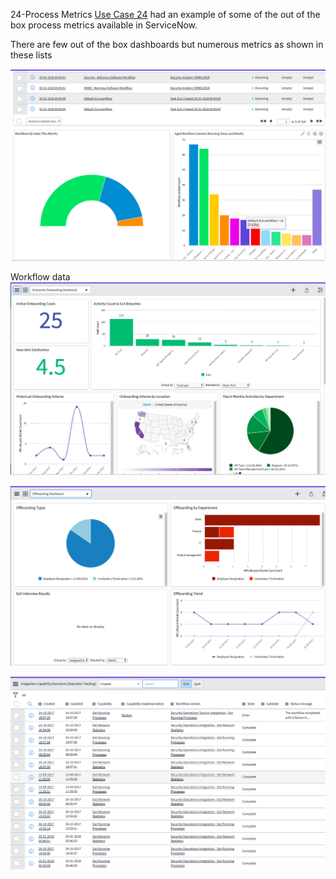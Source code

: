 24-Process Metrics
[Use Case 24](https://github.com/jamesnyika/SNOWUseCases/blob/master/24-Business%20Console.md) had an example of some of the out of the box process metrics available in ServiceNow.

There are few out of the box dashboards but numerous metrics as shown in these lists

![Step](https://github.com/jamesnyika/SNOWUseCases/raw/master/images/workflowdah.png)

Workflow data
![Step](https://github.com/jamesnyika/SNOWUseCases/raw/master/images/pm2.png)

![Step](https://github.com/jamesnyika/SNOWUseCases/raw/master/images/pm3.png)

![Step](https://github.com/jamesnyika/SNOWUseCases/raw/master/images/pm.png)


 
